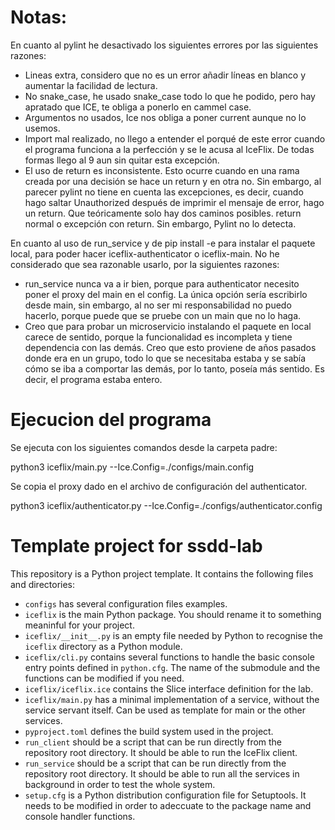 # Notas:
En cuanto al pylint he desactivado los siguientes errores por las siguientes razones:
* Lineas extra, considero que no es un error añadir líneas en blanco y aumentar la facilidad de lectura.
* No snake_case, he usado snake_case todo lo que he podido, pero hay apratado que ICE, te obliga a ponerlo en cammel case.
* Argumentos no usados, Ice nos obliga a poner current aunque no lo usemos.
* Import mal realizado, no llego a entender el porqué de este error cuando el programa funciona a la perfección y se le acusa al IceFlix. De todas formas llego al 9 aun sin quitar esta excepción.
* El uso de return es inconsistente. Esto ocurre cuando en una rama creada por una decisión se hace un return y en otra no. Sin embargo, al parecer pylint no tiene en cuenta las excepciones, es decir, cuando hago saltar Unauthorized después de imprimir el mensaje de error, hago un return. Que teóricamente solo hay dos caminos posibles. return normal o excepción con return. Sin embargo, Pylint no lo detecta.

En cuanto al uso de run_service y de pip install -e para instalar el paquete local, para poder hacer iceflix-authenticator o iceflix-main. No he considerado que sea razonable usarlo, por la siguientes razones:
* run_service nunca va a ir bien, porque para authenticator necesito poner el proxy del main en el config. La única opción sería escribirlo desde main, sin embargo, al no ser mi responsabilidad no puedo hacerlo, porque puede que se pruebe con un main que no lo haga.
* Creo que para probar un microservicio instalando el paquete en local carece de sentido, porque la funcionalidad es incompleta y tiene dependencia con las demás. Creo que esto proviene de años pasados donde era en un grupo, todo lo que se necesitaba estaba y se sabía cómo se iba a comportar las demás, por lo tanto, poseía más sentido. Es decir, el programa estaba entero.

# Ejecucion del programa
Se ejecuta con los siguientes comandos desde la carpeta padre:

python3 iceflix/main.py --Ice.Config=./configs/main.config 

Se copia el proxy dado en el archivo de configuración del authenticator.

python3 iceflix/authenticator.py --Ice.Config=./configs/authenticator.config 
# Template project for ssdd-lab

This repository is a Python project template.
It contains the following files and directories:

- `configs` has several configuration files examples.
- `iceflix` is the main Python package.
  You should rename it to something meaninful for your project.
- `iceflix/__init__.py` is an empty file needed by Python to
  recognise the `iceflix` directory as a Python module.
- `iceflix/cli.py` contains several functions to handle the basic console entry points
  defined in `python.cfg`.
  The name of the submodule and the functions can be modified if you need.
- `iceflix/iceflix.ice` contains the Slice interface definition for the lab.
- `iceflix/main.py` has a minimal implementation of a service,
  without the service servant itself.
  Can be used as template for main or the other services.
- `pyproject.toml` defines the build system used in the project.
- `run_client` should be a script that can be run directly from the
  repository root directory. It should be able to run the IceFlix
  client.
- `run_service` should be a script that can be run directly from the
  repository root directory. It should be able to run all the services
  in background in order to test the whole system.
- `setup.cfg` is a Python distribution configuration file for Setuptools.
  It needs to be modified in order to adeccuate to the package name and
  console handler functions.
